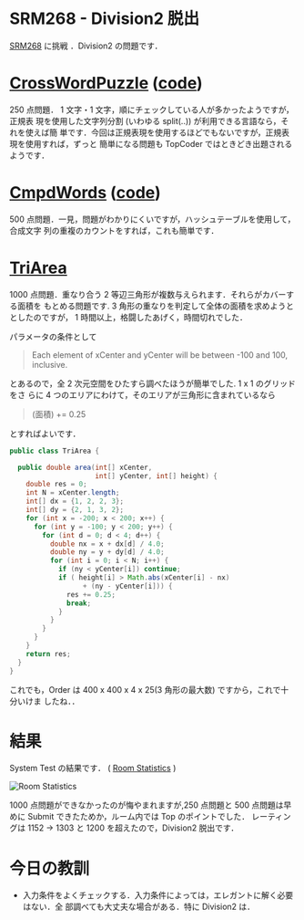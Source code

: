 # SRM268 - Division2 脱出

<!--
date = "2005-10-19"
-->

[SRM268](http://www.topcoder.com/stat?c=round_overview&rd=8001) に挑戦
．Division2 の問題です．

# [CrossWordPuzzle](http://www.topcoder.com/stat?c=problem_statement&pm=5867&rd=8001) ([code](http://www.topcoder.com/stat?c=problem_solution&rm=246654&rd=8001&pm=5867&cr=15632820))

250 点問題． 1 文字・1 文字，順にチェックしている人が多かったようですが，正規表
現を使用した文字列分割 (いわゆる split(..)) が利用できる言語なら，それを使えば簡
単です．今回は正規表現を使用するほどでもないですが，正規表現を使用すれば，ずっと
簡単になる問題も TopCoder ではときどき出題されるようです．

# [CmpdWords](http://www.topcoder.com/stat?c=problem_statement&pm=3490&rd=8001) ([code](http://www.topcoder.com/stat?c=problem_solution&rm=246654&rd=8001&pm=3490&cr=15632820))

500 点問題．一見，問題がわかりにくいですが，ハッシュテーブルを使用して，合成文字
列の重複のカウントをすれば，これも簡単です．

# [TriArea](http://www.topcoder.com/stat?c=problem_statement&pm=4699&rd=8001)

1000 点問題．重なり合う 2 等辺三角形が複数与えられます．それらがカバーする面積を
もとめる問題です. 3 角形の重なりを判定して全体の面積を求めようととしたのですが，
1 時間以上，格闘したあげく，時間切れでした．

パラメータの条件として

> Each element of xCenter and yCenter will be between -100 and 100, inclusive.

とあるので，全 2 次元空間をひたすら調べたほうが簡単でした. 1 x 1 のグリッドをさ
らに 4 つのエリアにわけて，そのエリアが三角形に含まれているなら

> (面積) += 0.25

とすればよいです．

```java
public class TriArea {

  public double area(int[] xCenter,
                     int[] yCenter, int[] height) {
    double res = 0;
    int N = xCenter.length;
    int[] dx = {1, 2, 2, 3};
    int[] dy = {2, 1, 3, 2};
    for (int x = -200; x < 200; x++) {
      for (int y = -100; y < 200; y++) {
        for (int d = 0; d < 4; d++) {
          double nx = x + dx[d] / 4.0;
          double ny = y + dy[d] / 4.0;
          for (int i = 0; i < N; i++) {
            if (ny < yCenter[i]) continue;
            if ( height[i] > Math.abs(xCenter[i] - nx)
                  + (ny - yCenter[i])) {
              res += 0.25;
              break;
            }
          }
        }
      }
    }
    return res;
  }
}
```

これでも，Order は 400 x 400 x 4 x 25(3 角形の最大数) ですから，これで十分いけま
したね．．

# 結果

System Test の結果です． (
[Room Statistics](http://www.topcoder.com/stat?c=coder_room_stats&cr=15632820&rd=8001&rm=246654)
)

![Room Statistics](http://static.flickr.com/43/74682258_bc8a562129_o.png)

1000 点問題ができなかったのが悔やまれますが,250 点問題と 500 点問題は早めに
Submit できたためか，ルーム内では Top のポイントでした． レーティングは 1152
-&gt; 1303 と 1200 を超えたので，Division2 脱出です．

# 今日の教訓

- 入力条件をよくチェックする．入力条件によっては，エレガントに解く必要はない．全
  部調べても大丈夫な場合がある．特に Division2 は．
